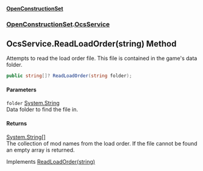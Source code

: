 #### [OpenConstructionSet](index 'index')
### [OpenConstructionSet](index#OpenConstructionSet 'OpenConstructionSet').[OcsService](vk7pKCZDraxUCiJOEKS3Rg 'OpenConstructionSet.OcsService')
## OcsService.ReadLoadOrder(string) Method
Attempts to read the load order file. This file is contained in the game's data folder.  
```csharp
public string[]? ReadLoadOrder(string folder);
```
#### Parameters
<a name='OpenConstructionSet_OcsService_ReadLoadOrder(string)_folder'></a>
`folder` [System.String](https://docs.microsoft.com/en-us/dotnet/api/System.String 'System.String')  
Data folder to find the file in.
  
#### Returns
[System.String](https://docs.microsoft.com/en-us/dotnet/api/System.String 'System.String')[[]](https://docs.microsoft.com/en-us/dotnet/api/System.Array 'System.Array')  
The collection of mod names from the load order. If the file cannot be found an empty array is returned.

Implements [ReadLoadOrder(string)](NLgmxV3zuslgVQakvQXuCQ 'OpenConstructionSet.IOcsService.ReadLoadOrder(string)')  
